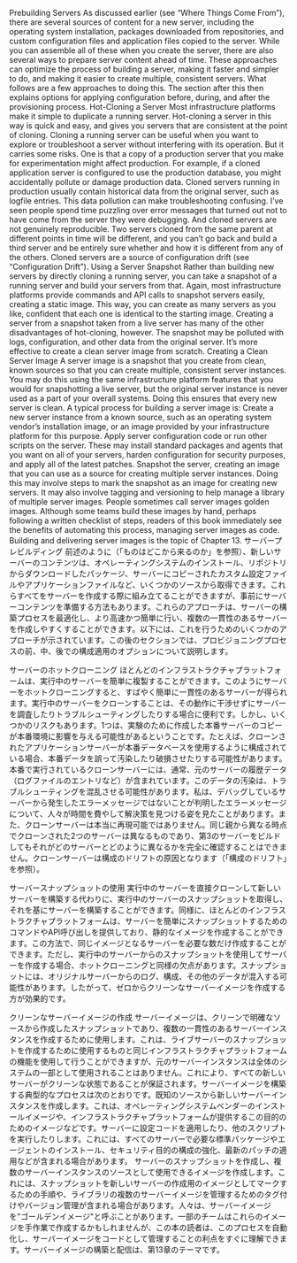 Prebuilding Servers As discussed earlier (see “Where Things Come From”), there are several sources of content for a new server, including the operating system installation, packages downloaded from repositories, and custom configuration files and application files copied to the server. While you can assemble all of these when you create the server, there are also several ways to prepare server content ahead of time. These approaches can optimize the process of building a server, making it faster and simpler to do, and making it easier to create multiple, consistent servers. What follows are a few approaches to doing this. The section after this then explains options for applying configuration before, during, and after the provisioning process. Hot-Cloning a Server Most infrastructure platforms make it simple to duplicate a running server. Hot-cloning a server in this way is quick and easy, and gives you servers that are consistent at the point of cloning. Cloning a running server can be useful when you want to explore or troubleshoot a server without interfering with its operation. But it carries some risks. One is that a copy of a production server that you make for experimentation might affect production. For example, if a cloned application server is configured to use the production database, you might accidentally pollute or damage production data. Cloned servers running in production usually contain historical data from the original server, such as logfile entries. This data pollution can make troubleshooting
confusing. I’ve seen people spend time puzzling over error messages that turned out not to have come from the server they were debugging. And cloned servers are not genuinely reproducible. Two servers cloned from the same parent at different points in time will be different, and you can’t go back and build a third server and be entirely sure whether and how it is different from any of the others. Cloned servers are a source of configuration drift (see “Configuration Drift”). Using a Server Snapshot Rather than building new servers by directly cloning a running server, you can take a snapshot of a running server and build your servers from that. Again, most infrastructure platforms provide commands and API calls to snapshot servers easily, creating a static image. This way, you can create as many servers as you like, confident that each one is identical to the starting image. Creating a server from a snapshot taken from a live server has many of the other disadvantages of hot-cloning, however. The snapshot may be polluted with logs, configuration, and other data from the original server. It’s more effective to create a clean server image from scratch. Creating a Clean Server Image A server image is a snapshot that you create from clean, known sources so that you can create multiple, consistent server instances. You may do this using the same infrastructure platform features that you would for snapshotting a live server, but the original server instance is never used as a part of your overall systems. Doing this ensures that every new server is clean. A typical process for building a server image is: Create a new server instance from a known source, such as an operating system vendor’s installation image, or an image provided by your infrastructure platform for this purpose. Apply server configuration code or run other scripts on the server. These may install standard packages and agents that you want on all of your servers, harden configuration for security purposes, and apply all of the latest patches.
Snapshot the server, creating an image that you can use as a source for creating multiple server instances. Doing this may involve steps to mark the snapshot as an image for creating new servers. It may also involve tagging and versioning to help manage a library of multiple server images. People sometimes call server images golden images. Although some teams build these images by hand, perhaps following a written checklist of steps, readers of this book immediately see the benefits of automating this process, managing server images as code. Building and delivering server images is the topic of Chapter 13.
サーバープレビルディング
前述のように（「ものはどこから来るのか」を参照）、新しいサーバーのコンテンツは、オペレーティングシステムのインストール、リポジトリからダウンロードしたパッケージ、サーバーにコピーされたカスタム設定ファイルやアプリケーションファイルなど、いくつかのソースから取得できます。これらすべてをサーバーを作成する際に組み立てることができますが、事前にサーバーコンテンツを準備する方法もあります。これらのアプローチは、サーバーの構築プロセスを最適化し、より高速かつ簡単に行い、複数の一貫性のあるサーバーを作成しやすくすることができます。以下には、これを行うためのいくつかのアプローチが示されています。この後のセクションでは、プロビジョニングプロセスの前、中、後での構成適用のオプションについて説明します。

サーバーのホットクローニング
ほとんどのインフラストラクチャプラットフォームは、実行中のサーバーを簡単に複製することができます。このようにサーバーをホットクローニングすると、すばやく簡単に一貫性のあるサーバーが得られます。実行中のサーバーをクローンすることは、その動作に干渉せずにサーバーを調査したりトラブルシューティングしたりする場合に便利です。しかし、いくつかのリスクもあります。1つは、実験のために作成した本番サーバーのコピーが本番環境に影響を与える可能性があるということです。たとえば、クローンされたアプリケーションサーバーが本番データベースを使用するように構成されている場合、本番データを誤って汚染したり破損させたりする可能性があります。本番で実行されているクローンサーバーには、通常、元のサーバーの履歴データ（ログファイルのエントリなど）が含まれています。このデータの汚染は、トラブルシューティングを混乱させる可能性があります。私は、デバッグしているサーバーから発生したエラーメッセージではないことが判明したエラーメッセージについて、人々が時間を費やして解決策を見つける姿を見たことがあります。また、クローンサーバーは本当に再現可能ではありません。同じ親から異なる時点でクローンされた2つのサーバーは異なるものであり、第3のサーバーをビルドしてもそれがどのサーバーとどのように異なるかを完全に確認することはできません。クローンサーバーは構成のドリフトの原因となります（「構成のドリフト」を参照）。

サーバースナップショットの使用
実行中のサーバーを直接クローンして新しいサーバーを構築する代わりに、実行中のサーバーのスナップショットを取得し、それを基にサーバーを構築することができます。同様に、ほとんどのインフラストラクチャプラットフォームは、サーバーを簡単にスナップショットするためのコマンドやAPI呼び出しを提供しており、静的なイメージを作成することができます。この方法で、同じイメージとなるサーバーを必要な数だけ作成することができます。ただし、実行中のサーバーからのスナップショットを使用してサーバーを作成する場合、ホットクローニングと同様の欠点があります。スナップショットには、オリジナルサーバーからのログ、構成、その他のデータが混入する可能性があります。したがって、ゼロからクリーンなサーバーイメージを作成する方が効果的です。

クリーンなサーバーイメージの作成
サーバーイメージは、クリーンで明確なソースから作成したスナップショットであり、複数の一貫性のあるサーバーインスタンスを作成するために使用します。これは、ライブサーバーのスナップショットを作成するために使用するものと同じインフラストラクチャプラットフォームの機能を使用して行うことができますが、元のサーバーインスタンスは全体のシステムの一部として使用されることはありません。これにより、すべての新しいサーバーがクリーンな状態であることが保証されます。サーバーイメージを構築する典型的なプロセスは次のとおりです。既知のソースから新しいサーバーインスタンスを作成します。これは、オペレーティングシステムベンダーのインストールイメージや、インフラストラクチャプラットフォームが提供するこの目的のためのイメージなどです。サーバーに設定コードを適用したり、他のスクリプトを実行したりします。これには、すべてのサーバーで必要な標準パッケージやエージェントのインストール、セキュリティ目的の構成の強化、最新のパッチの適用などが含まれる場合があります。
サーバーのスナップショットを作成し、複数のサーバーインスタンスのソースとして使用できるイメージを作成します。これには、スナップショットを新しいサーバーの作成用のイメージとしてマークするための手順や、ライブラリの複数のサーバーイメージを管理するためのタグ付けやバージョン管理が含まれる場合があります。人々は、サーバーイメージを"ゴールデンイメージ"と呼ぶことがあります。一部のチームはこれらのイメージを手作業で作成するかもしれませんが、この本の読者は、このプロセスを自動化し、サーバーイメージをコードとして管理することの利点をすぐに理解できます。サーバーイメージの構築と配信は、第13章のテーマです。